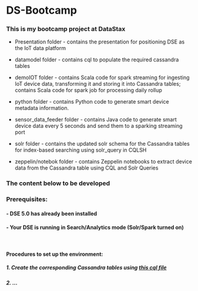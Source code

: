 # DS-Bootcamp

### This is my bootcamp project at DataStax

- Presentation folder -	contains the presentation for positioning DSE as the IoT data platform

- datamodel folder	- contains cql to populate the required cassandra tables

- demoIOT folder	- contains Scala code for spark streaming for ingesting IoT device data, transforming it and storing it into Cassandra tables; contains Scala code for spark job for processing daily rollup

- python folder	- contains Python code to generate smart device metadata information.

- sensor_data_feeder folder	- contains Java code to generate smart device data every 5 seconds and send them to a sparking streaming port

- solr folder - contains the updated solr schema for the Cassandra tables for index-based searching using solr_query in CQLSH

- zeppelin/notebok folder	- contains Zeppelin notebooks to extract device data from the Cassandra table using CQL and Solr Queries


<p>

### The content below to be developed

### Prerequisites:
#### - DSE 5.0 has already been installed
#### - Your DSE is running in Search/Analytics mode (Solr/Spark turned on)
<br>

#### Procedures to set up the environment:
##### 1. Create the corresponding Cassandra tables using [this cql file](./datamodel/demo_app_data_model.cql)
##### 2. ...


